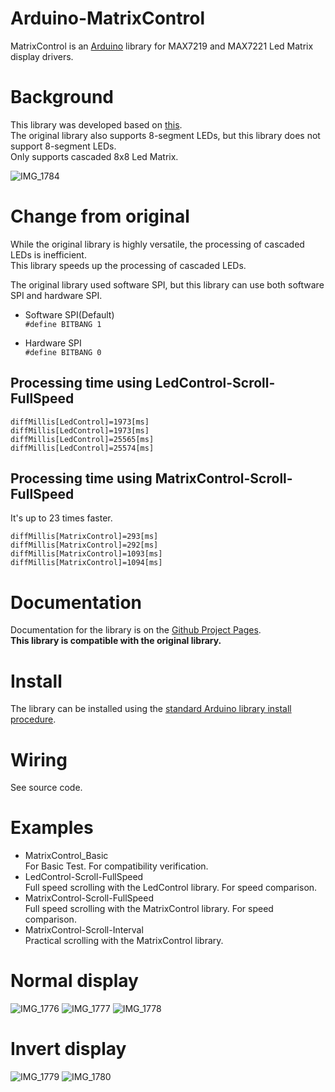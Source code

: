 # Arduino-MatrixControl
MatrixControl is an [Arduino](http://arduino.cc) library for MAX7219 and MAX7221 Led Matrix display drivers.   

# Background
This library was developed based on [this](https://github.com/wayoda/LedControl).   
The original library also supports 8-segment LEDs, but this library does not support 8-segment LEDs.   
Only supports cascaded 8x8 Led Matrix.   

![IMG_1784](https://user-images.githubusercontent.com/6020549/125252509-6dce3580-e333-11eb-813c-71ad5090ccfc.JPG)

# Change from original
While the original library is highly versatile, the processing of cascaded LEDs is inefficient.   
This library speeds up the processing of cascaded LEDs.   

The original library used software SPI, but this library can use both software SPI and hardware SPI.   

- Software SPI(Default)   
```#define BITBANG 1```

- Hardware SPI   
```#define BITBANG 0```


## Processing time using LedControl-Scroll-FullSpeed   
```
diffMillis[LedControl]=1973[ms]
diffMillis[LedControl]=1973[ms]
diffMillis[LedControl]=25565[ms]
diffMillis[LedControl]=25574[ms]
```

## Processing time using MatrixControl-Scroll-FullSpeed   
It's up to 23 times faster.   
```
diffMillis[MatrixControl]=293[ms]
diffMillis[MatrixControl]=292[ms]
diffMillis[MatrixControl]=1093[ms]
diffMillis[MatrixControl]=1094[ms]
```

# Documentation
Documentation for the library is on the [Github Project Pages](http://wayoda.github.io/LedControl/).   
__This library is compatible with the original library.__   

# Install
The library can be installed using the [standard Arduino library install procedure](http://arduino.cc/en/Guide/Libraries).  

# Wiring
See source code.

# Examples
- MatrixControl_Basic   
 For Basic Test. For compatibility verification.   
- LedControl-Scroll-FullSpeed   
 Full speed scrolling with the LedControl library. For speed comparison.   
- MatrixControl-Scroll-FullSpeed   
 Full speed scrolling with the MatrixControl library. For speed comparison.   
- MatrixControl-Scroll-Interval   
 Practical scrolling with the MatrixControl library.   

# Normal display
![IMG_1776](https://user-images.githubusercontent.com/6020549/125252563-79b9f780-e333-11eb-907a-43768da36622.JPG)
![IMG_1777](https://user-images.githubusercontent.com/6020549/125252568-7b83bb00-e333-11eb-965e-a5890266aa68.JPG)
![IMG_1778](https://user-images.githubusercontent.com/6020549/125252573-7cb4e800-e333-11eb-8cf2-5c3bbf9e5fef.JPG)

# Invert display
![IMG_1779](https://user-images.githubusercontent.com/6020549/125252680-99512000-e333-11eb-8ad1-076e0df81ec1.JPG)
![IMG_1780](https://user-images.githubusercontent.com/6020549/125252695-9d7d3d80-e333-11eb-9e25-921b95c4f78b.JPG)

